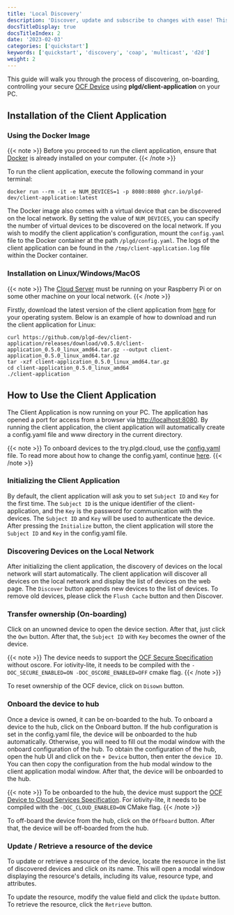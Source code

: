 ```yaml
---
title: 'Local Discovery'
description: 'Discover, update and subscribe to changes with ease! This guide will show you how to find your device, update its properties and stay up-to-date.'
docsTitleDisplay: true
docsTitleIndex: 2
date: '2023-02-03'
categories: ['quickstart']
keywords: ['quickstart', 'discovery', 'coap', 'multicast', 'd2d']
weight: 2
---
```

This guide will walk you through the process of discovering, on-boarding, controlling your secure [OCF Device](https://openconnectivity.org/specs/OCF_Device_Specification_v2.2.6.pdf) using **plgd/client-application** on your PC.

## Installation of the Client Application

### Using the Docker Image

{{< note >}}
Before you proceed to run the client application, ensure that [Docker](https://docs.docker.com/get-docker) is already installed on your computer.
{{< /note >}}

To run the client application, execute the following command in your terminal:

```shell script
docker run --rm -it -e NUM_DEVICES=1 -p 8080:8080 ghcr.io/plgd-dev/client-application:latest
```

The Docker image also comes with a virtual device that can be discovered on the local network. By setting the value of `NUM_DEVICES`, you can specify the number of virtual devices to be discovered on the local network. If you wish to modify the client application's configuration, mount the `config.yaml` file to the Docker container at the path `/plgd/config.yaml`. The logs of the client application can be found in the `/tmp/client-application.log` file within the Docker container.

### Installation on Linux/Windows/MacOS

{{< note >}}
The [Cloud Server](/docs/quickstart/start-device/) must be running on your Raspberry Pi or on some other machine on your local network.
{{< /note >}}

Firstly, download the latest version of the client application from [here](https://github.com/plgd-dev/client-application/releases) for your operating system. Below is an example of how to download and run the client application for Linux:

```shell script
curl https://github.com/plgd-dev/client-application/releases/download/v0.5.0/client-application_0.5.0_linux_amd64.tar.gz --output client-application_0.5.0_linux_amd64.tar.gz
tar -xzf client-application_0.5.0_linux_amd64.tar.gz
cd client-application_0.5.0_linux_amd64
./client-application
```

## How to Use the Client Application

The Client Application is now running on your PC. The application has opened a port for access from a browser via [http://localhost:8080](http://localhost:8080).
By running the client application, the client application will automatically create a config.yaml file and www directory in the current directory.

{{< note >}}
To onboard devices to the try.plgd.cloud, use the [config.yaml](/docs/quickstart/remote-access/#configyaml-file) file.
To read more about how to change the config.yaml, continue [here](https://github.com/plgd-dev/client-application#yaml-configuration).
{{< /note >}}

### Initializing the Client Application

By default, the client application will ask you to set `Subject ID` and `Key` for the first time. The `Subject ID` is the unique identifier of the client-application, and the `Key` is the password for communication with the devices. The `Subject ID` and `Key` will be used to authenticate the device. After pressing the `Initialize` button, the client application will store the `Subject ID` and `Key` in the config.yaml file.

### Discovering Devices on the Local Network

After initializing the client application, the discovery of devices on the local network will start automatically. The client application will discover all devices on the local network and display the list of devices on the web page. The `Discover` button appends new devices to the list of devices. To remove old devices, please click the `Flush Cache` button and then Discover.

### Transfer ownership (On-boarding)

Click on an unowned device to open the device section. After that, just click the `Own` button. After that, the `Subject ID` with `Key` becomes the owner of the device.

{{< note >}}
The device needs to support the [OCF Secure Specification](https://openconnectivity.org/specs/OCF_Secure_Specification_v2.2.6.pdf) without oscore.
For iotivity-lite, it needs to be compiled with the `-DOC_SECURE_ENABLED=ON -DOC_OSCORE_ENABLED=OFF` cmake flag.
{{< /note >}}

To reset ownership of the OCF device, click on `Disown` button.

### Onboard the device to hub

Once a device is owned, it can be on-boarded to the hub. To onboard a device to the hub, click on the Onboard button. If the hub configuration is set in the config.yaml file, the device will be onboarded to the hub automatically. Otherwise, you will need to fill out the modal window with the onboard configuration of the hub. To obtain the configuration of the hub, open the hub UI and click on the `+ Device` button, then enter the `device ID`. You can then copy the configuration from the hub modal window to the client application modal window. After that, the device will be onboarded to the hub.

{{< note >}}
To be onboarded to the hub, the device must support the [OCF Device to Cloud Services Specification](https://openconnectivity.org/specs/OCF_Device_To_Cloud_Services_Specification.pdf).
For iotivity-lite, it needs to be compiled with the `-DOC_CLOUD_ENABLED=ON` CMake flag.
{{< /note >}}

To off-board the device from the hub, click on the `Offboard` button. After that, the device will be off-boarded from the hub.

### Update / Retrieve a resource of the device

To update or retrieve a resource of the device, locate the resource in the list of discovered devices and click on its name. This will open a modal window displaying the resource's details, including its value, resource type, and attributes.

To update the resource, modify the value field and click the `Update` button. To retrieve the resource, click the `Retrieve` button.